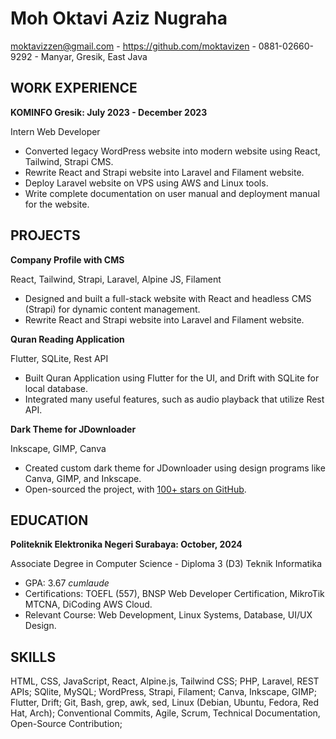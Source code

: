 # Moh Oktavi Aziz Nugraha

<moktavizzen@gmail.com> - <https://github.com/moktavizen> - 0881-02660-9292 - Manyar, Gresik, East Java

## WORK EXPERIENCE

**KOMINFO Gresik: July 2023 - December 2023**

Intern Web Developer

- Converted legacy WordPress website into modern website using React, Tailwind, Strapi CMS.
- Rewrite React and Strapi website into Laravel and Filament website.
- Deploy Laravel website on VPS using AWS and Linux tools.
- Write complete documentation on user manual and deployment manual for the website.

## PROJECTS

**Company Profile with CMS**

React, Tailwind, Strapi, Laravel, Alpine JS, Filament

- Designed and built a full-stack website with React and headless CMS (Strapi) for dynamic content management.
- Rewrite React and Strapi website into Laravel and Filament website.

**Quran Reading Application**

Flutter, SQLite, Rest API

- Built Quran Application using Flutter for the UI, and Drift with SQLite for local database.
- Integrated many useful features, such as audio playback that utilize Rest API.

**Dark Theme for JDownloader**

Inkscape, GIMP, Canva

- Created custom dark theme for JDownloader using design programs like Canva, GIMP, and Inkscape.
- Open-sourced the project, with [100+ stars on GitHub](https://github.com/moktavizen/material-darker-jdownloader).

## EDUCATION

**Politeknik Elektronika Negeri Surabaya: October, 2024**

Associate Degree in Computer Science - Diploma 3 (D3) Teknik Informatika

- GPA: 3.67 *cumlaude*
- Certifications: TOEFL (557), BNSP Web Developer Certification, MikroTik MTCNA, DiCoding AWS Cloud.
- Relevant Course: Web Development, Linux Systems, Database, UI/UX Design.

## SKILLS

HTML, CSS, JavaScript, React, Alpine.js, Tailwind CSS; PHP, Laravel, REST APIs; SQlite, MySQL; WordPress, Strapi, Filament; Canva, Inkscape, GIMP; Flutter, Drift; Git, Bash, grep, awk, sed, Linux (Debian, Ubuntu, Fedora, Red Hat, Arch); Conventional Commits, Agile, Scrum, Technical Documentation, Open-Source Contribution;
